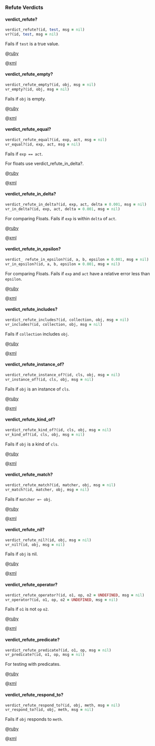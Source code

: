 ### Refute Verdicts

#### verdict_refute?

```ruby
verdict_refute?(id, test, msg = nil)
vr?(id, test, msg = nil)
```

Fails if ```test``` is a true value.

@[ruby](verdict_refute.rb)

@[xml](verdict_refute.xml)

#### verdict_refute_empty?

```ruby
verdict_refute_empty?(id, obj, msg = nil)
vr_empty?(id, obj, msg = nil)
```

Fails if ```obj``` is empty.

@[ruby](verdict_refute_empty.rb)

@[xml](verdict_refute_empty.xml)

#### verdict_refute_equal?

```ruby
verdict_refute_equal?(id, exp, act, msg = nil)
vr_equal?(id, exp, act, msg = nil)
```
Fails if ```exp == act```.

For floats use verdict_refute_in_delta?.

@[ruby](verdict_refute_equal.rb)

@[xml](verdict_refute_equal.xml)

#### verdict_refute_in_delta?

```ruby
verdict_refute_in_delta?(id, exp, act, delta = 0.001, msg = nil)
vr_in_delta?(id, exp, act, delta = 0.001, msg = nil)
````

For comparing Floats. Fails if ```exp``` is within ```delta``` of ```act```.

@[ruby](verdict_refute_in_delta.rb)

@[xml](verdict_refute_in_delta.xml)

#### verdict_refute_in_epsilon?

```ruby
verdict_ refute_in_epsilon?(id, a, b, epsilon = 0.001, msg = nil) 
vr_in_epsilon?(id, a, b, epsilon = 0.001, msg = nil) 
```

For comparing Floats. Fails if ```exp``` and ```act``` have a relative error less than ```epsilon```.

@[ruby](verdict_refute_in_epsilon.rb)

@[xml](verdict_refute_in_epsilon.xml)

#### verdict_refute_includes?

```ruby
verdict_refute_includes?(id, collection, obj, msg = nil) 
vr_includes?(id, collection, obj, msg = nil) 
```

Fails if ```collection``` includes ```obj```.

@[ruby](verdict_refute_includes.rb)

@[xml](verdict_refute_includes.xml)

#### verdict_refute_instance_of?

```ruby
verdict_refute_instance_of?(id, cls, obj, msg = nil)
vr_instance_of?(id, cls, obj, msg = nil)
```

Fails if ```obj``` is an instance of ```cls```.

@[ruby](verdict_refute_instance_of.rb)

@[xml](verdict_refute_instance_of.xml)

#### verdict_refute_kind_of?

```ruby
verdict_refute_kind_of?(id, cls, obj, msg = nil)
vr_kind_of?(id, cls, obj, msg = nil)
```

Fails if ```obj``` is a kind of ```cls```.

@[ruby](verdict_refute_kind_of.rb)

@[xml](verdict_refute_kind_of.xml)

#### verdict_refute_match?

```ruby
verdict_refute_match?(id, matcher, obj, msg = nil)
vr_match?(id, matcher, obj, msg = nil)
```

Fails if ```matcher =~ obj```.

@[ruby](verdict_refute_match.rb)

@[xml](verdict_refute_match.xml)

#### verdict_refute_nil?

```ruby
verdict_refute_nil?(id, obj, msg = nil)
vr_nil?(id, obj, msg = nil)
```

Fails if ```obj``` is nil.

@[ruby](verdict_refute_nil.rb)

@[xml](verdict_refute_nil.xml)

#### verdict_refute_operator?

```ruby
verdict_refute_operator?(id, o1, op, o2 = UNDEFINED, msg = nil)
vr_operator?(id, o1, op, o2 = UNDEFINED, msg = nil)
````

Fails if ```o1``` is not ```op``` ```o2```.

@[ruby](verdict_refute_operator.rb)

@[xml](verdict_refute_operator.xml)

#### verdict_refute_predicate?

```ruby
verdict_refute_predicate?(id, o1, op, msg = nil)
vr_predicate?(id, o1, op, msg = nil)
```

For testing with predicates.

@[ruby](verdict_refute_predicate.rb)

@[xml](verdict_refute_predicate.xml)

#### verdict_refute_respond_to?

```ruby
verdict_refute_respond_to?(id, obj, meth, msg = nil)
vr_respond_to?(id, obj, meth, msg = nil)
```

Fails if ```obj``` responds to ```meth```.

@[ruby](verdict_refute_respond_to.rb)

@[xml](verdict_refute_respond_to.xml)

